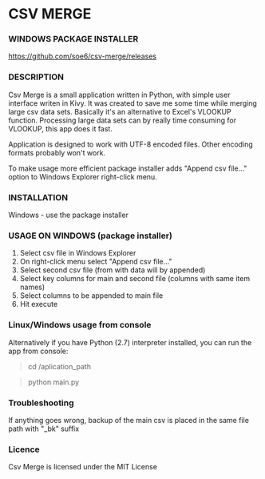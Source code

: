 # CSV MERGE #

### WINDOWS PACKAGE INSTALLER ###
https://github.com/soe6/csv-merge/releases

### DESCRIPTION ###
Csv Merge is a small application written in Python, with simple user interface writen in Kivy. 
It was created to save me some time while merging large csv data sets.
Basically it's an alternative to Excel's VLOOKUP function.
Processing large data sets can by really time consuming for VLOOKUP, this app does it fast.

Application is designed to work with UTF-8 encoded files. Other encoding formats probably won't work.

To make usage more efficient package installer adds "Append csv file..." option to Windows Explorer right-click menu.

### INSTALLATION ###
Windows - use the package installer

### USAGE ON WINDOWS (package installer) ###

1. Select csv file in Windows Explorer
2. On right-click menu select "Append csv file..."
3. Select second csv file (from with data will by appended)
4. Select key columns for main and second file (columns with same item names)
5. Select columns to be appended to main file
6. Hit execute

### Linux/Windows usage from console ###

Alternatively if you have Python (2.7) interpreter installed, 
you can run the app from console:
> cd /aplication_path

> python main.py

### Troubleshooting ###
If anything goes wrong, backup of the main csv is placed in the same file path with "_bk" suffix

### Licence ###
Csv Merge is licensed under the MIT License